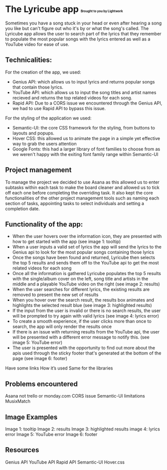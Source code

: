 # The Lyricube app <span style="font-size:35%;">Brought to you by Lightwork</span>

Sometimes you have a song stuck in your head or even after hearing a song you like but can't figure out who it's by or what the song's called. The Lyricube app allows the user to search part of the lyrics that they remember to populate the most popular songs with the lyrics entered as well as a YouTube video for ease of use.


## Technicalities:

For the creation of the app, we used:
- Genius API: which allows us to input lyrics and returns popular songs that contain those lyrics.
- YouTube API: which allows us to input the song titles and artist names recieved and returns the top related videos for each song.
- Rapid API: Due to a CORS issue we encountered through the Genius API, we had to use Rapid API to bypass this issue.

For the styling of the application we used:
- Semantic-UI: the core CSS framework for the styling, from buttons to layouts and popups.
- Hover CSS: this allowed us to animate the page in a simple yet effective way to grab the users attention
- Google Fonts: this had a larger library of font families to choose from as we weren't happy with the exiting font family range within Semantic-UI


## Project management

To manage the project we decided to use Asana as this allowed us to enter subtasks within each task to make the board cleaner and allowed us to tick off each one before completing the overriding task. It also kept the core functionalities of the other project management tools such as naming each section of tasks, appointing tasks to select individuals and setting a completion date.



## Functionality of the app:
- When the user hovers over the information icon, they are presented with how to get started with the app (see image 1: tooltip)
- When a user inputs a valid set of lyrics the app will send the lyrics to the Genius api to look for the most popular songs containing those lyrics
- Once the songs have been found and returned, Lyricube then selects the top 5 results and sends them off to the YouTube api to get the most related videos for each song
- Once all the information is gathered Lyricube populates the top 5 results with the single/album cover on the left, song title and artists in the middle and a playable YouTube video on the right (see image 2: results)
- When the user searches for different lyrics, the existing results are removed to present the new set of results
- When you hover over the search result, the results box animates and highlights the selected result blue (see image 3: highlighted results)
- If the input from the user is invalid or there is no search results, the user will be prompted to try again with valid lyrics (see image 4: lyrics error)
- To create a smooth experience, if the user clicks more than once to search, the app will only render the results once
- If there is an issue with returning results from the YouTube api, the user will be presented with a different error message to notify this. (see image 5: YouTube error)
- The user is presented with the opportunity to find out more about the apis used through the sticky footer that's generated at the bottom of the page (see image 6: footer)


Have some links
How it’s used
Same for the libraries


## Problems encountered
Asana not trello or monday.com
CORS issue
Semantic-UI limitations
MusixMatch

## Image Examples

Image 1: tooltip
Image 2: results
Image 3: highlighted results
image 4: lyrics error
Image 5: YouTube error
Image 6: footer

## Resources 
Genius API
YouTube API
Rapid API
Semantic-UI
Hover.css
